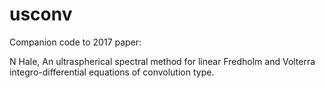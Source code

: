# usconv
Companion code to 2017 paper: 

N Hale, An ultraspherical spectral method for linear Fredholm and Volterra integro-differential equations of convolution type.
